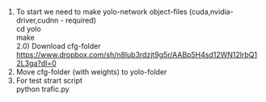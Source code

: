 1) To start we need to make yolo-network object-files (cuda,nvidia-driver,cudnn - required)
<br />cd yolo
<br />make <br />
2.0) Download cfg-folder <br />
https://www.dropbox.com/sh/n8lub3rdzjt9g5r/AABp5H4sd12WN12lrbQ12L3ga?dl=0 <br />
2) Move cfg-folder (with weights) to yolo-folder
3) For test strart script 
<br />python trafic.py <br />
